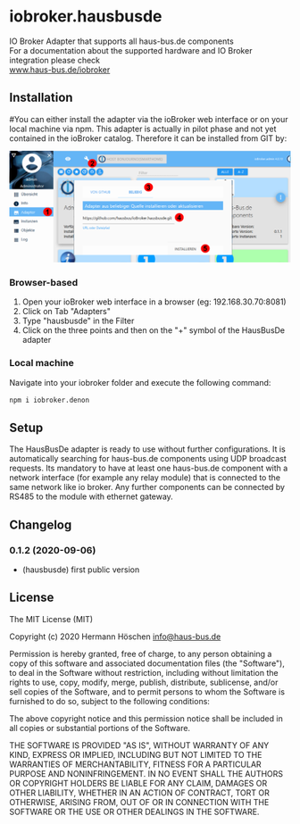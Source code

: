 # iobroker.hausbusde
IO Broker Adapter that supports all haus-bus.de components <br>
For a documentation about the supported hardware and IO Broker integration please check<br>www.haus-bus.de/iobroker

## Installation
#You can either install the adapter via the ioBroker web interface or on your local machine via npm.
This adapter is actually in pilot phase and not yet contained in the ioBroker catalog. Therefore it can be installed from GIT by:<br>

<img src="admin/install.jpg">


### Browser-based
1. Open your ioBroker web interface in a browser (eg: 192.168.30.70:8081)
2. Click on Tab "Adapters"
3. Type "hausbusde" in the Filter
4. Click on the three points and then on the "+" symbol of the HausBusDe adapter

### Local machine
Navigate into your iobroker folder and execute the following command: 
```bash
npm i iobroker.denon
```

## Setup
The HausBusDe adapter is ready to use without further configurations. It is automatically searching for haus-bus.de components using UDP broadcast requests. Its mandatory to have at least one haus-bus.de component with a network interface (for example any relay module) that is connected to the same network like io broker. Any further components can be connected by RS485 to the module with ethernet gateway.


## Changelog
### 0.1.2 (2020-09-06)
* (hausbusde) first public version


## License
The MIT License (MIT)

Copyright (c) 2020 Hermann Höschen <info@haus-bus.de>

Permission is hereby granted, free of charge, to any person obtaining a copy
of this software and associated documentation files (the "Software"), to deal
in the Software without restriction, including without limitation the rights
to use, copy, modify, merge, publish, distribute, sublicense, and/or sell
copies of the Software, and to permit persons to whom the Software is
furnished to do so, subject to the following conditions:

The above copyright notice and this permission notice shall be included in
all copies or substantial portions of the Software.

THE SOFTWARE IS PROVIDED "AS IS", WITHOUT WARRANTY OF ANY KIND, EXPRESS OR
IMPLIED, INCLUDING BUT NOT LIMITED TO THE WARRANTIES OF MERCHANTABILITY,
FITNESS FOR A PARTICULAR PURPOSE AND NONINFRINGEMENT. IN NO EVENT SHALL THE
AUTHORS OR COPYRIGHT HOLDERS BE LIABLE FOR ANY CLAIM, DAMAGES OR OTHER
LIABILITY, WHETHER IN AN ACTION OF CONTRACT, TORT OR OTHERWISE, ARISING FROM,
OUT OF OR IN CONNECTION WITH THE SOFTWARE OR THE USE OR OTHER DEALINGS IN
THE SOFTWARE.
